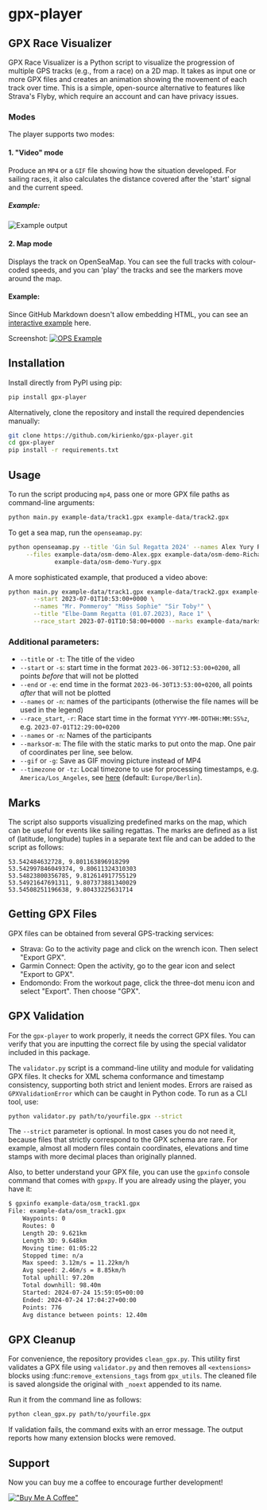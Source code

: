 # gpx-player
## GPX Race Visualizer

GPX Race Visualizer is a Python script to visualize the progression of multiple GPS tracks (e.g., from a race) on a 2D map. 
It takes as input one or more GPX files and creates an animation showing the movement of each track over time. 
This is a simple, open-source alternative to features like Strava's Flyby, which require an account and can have privacy issues.

### Modes
The player supports two modes:
#### 1. "Video" mode
Produce an `MP4` or a `GIF` file showing how the situation developed.
For sailing races, it also calculates the distance covered after the 'start' signal and the current speed.
##### Example:
![Example output](example.gif "Example of the script output")

#### 2. Map mode
Displays the track on OpenSeaMap.
You can see the full tracks with colour-coded speeds, 
and you can 'play' the tracks and see the markers move around the map.

#### Example:
Since GitHub Markdown doesn't allow embedding HTML, 
you can see an [interactive example](https://kirienko.github.io/static/GinSul-2024.html) here.

Screenshot:
[![OPS Example](./example_osm.png)](https://kirienko.github.io/static/GinSul-2024.html)
## Installation

Install directly from PyPI using pip:
```bash
pip install gpx-player
```

Alternatively, clone the repository and install the required dependencies manually:
```bash
git clone https://github.com/kirienko/gpx-player.git
cd gpx-player
pip install -r requirements.txt
```

## Usage
To run the script producing `mp4`, pass one or more GPX file paths as command-line arguments:
```bash
python main.py example-data/track1.gpx example-data/track2.gpx
```
To get a sea map, run the `openseamap.py`:
```bash
python openseamap.py --title 'Gin Sul Regatta 2024' --names Alex Yury Richard \
     --files example-data/osm-demo-Alex.gpx example-data/osm-demo-Richard.gpx \
             example-data/osm-demo-Yury.gpx
```

A more sophisticated example, that produced a video above:
```bash
python main.py example-data/track1.gpx example-data/track2.gpx example-data/track3.gpx \
       --start 2023-07-01T10:53:00+0000 \
       --names "Mr. Pommeroy" "Miss Sophie" "Sir Toby²" \
       --title "Elbe-Damm Regatta (01.07.2023), Race 1" \
       --race_start 2023-07-01T10:58:00+0000 --marks example-data/marks.txt -g
```
### Additional parameters:
* `--title` or `-t`: The title of the video
* `--start` or `-s`: start time in the format `2023-06-30T12:53:00+0200`, all points _before_ that will not be plotted
* `--end` or `-e`: end time in the format `2023-06-30T13:53:00+0200`, all points _after_ that will not be plotted
* `--names` or `-n`: names of the participants (otherwise the file names will be used in the legend)
* `--race_start`, `-r`: Race start time in the format `YYYY-MM-DDTHH:MM:SS%z`, e.g. `2023-07-01T12:29:00+0200`
* `--names` or `-n`: Names of the participants
* `--marks`or`-m`: The file with the static marks to put onto the map. One pair of coordinates per line, see below.
* `--gif` or `-g`: Save as GIF moving picture instead of MP4
* `--timezone` or `-tz`: Local timezone to use for processing timestamps, e.g. `America/Los_Angeles`, see [here](https://en.wikipedia.org/wiki/List_of_tz_database_time_zones) (default: `Europe/Berlin`).

## Marks
The script also supports visualizing predefined marks on the map, which can be useful for events like sailing regattas.
The marks are defined as a list of (latitude, longitude) tuples in a separate text file and can be added to the script as follows:
```
53.542484632728, 9.801163896918299
53.542997846049374, 9.80611324310303
53.54823800356785, 9.812614917755129
53.54921647691311, 9.807373881340029
53.54508251196638, 9.80433225631714
```

## Getting GPX Files

GPX files can be obtained from several GPS-tracking services:
* Strava: Go to the activity page and click on the wrench icon. Then select "Export GPX".
* Garmin Connect: Open the activity, go to the gear icon and select "Export to GPX".
* Endomondo: From the workout page, click the three-dot menu icon and select "Export". Then choose "GPX".

## GPX Validation

For the `gpx-player` to work properly, it needs the correct GPX files.
You can verify that you are inputting the correct file by using the special validator 
included in this package.

The `validator.py` script is a command-line utility and module for validating GPX files. 
It checks for XML schema conformance and timestamp consistency, 
supporting both strict and lenient modes. 
Errors are raised as `GPXValidationError` which can be caught in Python code. 
To run as a CLI tool, use:
```bash
python validator.py path/to/yourfile.gpx --strict
```

The `--strict` parameter is optional. In most cases you do not need it, 
because files that strictly correspond to the GPX schema are rare. 
For example, almost all modern files contain coordinates, elevations and time stamps 
with more decimal places than originally planned.

Also, to better understand your GPX file, you can use the `gpxinfo` console command 
that comes with `gpxpy`. If you are already using the player, you have it:

```bash
$ gpxinfo example-data/osm_track1.gpx 
File: example-data/osm_track1.gpx
    Waypoints: 0
    Routes: 0
    Length 2D: 9.621km
    Length 3D: 9.648km
    Moving time: 01:05:22
    Stopped time: n/a
    Max speed: 3.12m/s = 11.22km/h
    Avg speed: 2.46m/s = 8.85km/h
    Total uphill: 97.20m
    Total downhill: 98.40m
    Started: 2024-07-24 15:59:05+00:00
    Ended: 2024-07-24 17:04:27+00:00
    Points: 776
    Avg distance between points: 12.40m

```

## GPX Cleanup

For convenience, the repository provides `clean_gpx.py`. This utility first
validates a GPX file using `validator.py` and then removes all `<extensions>`
blocks using :func:`remove_extensions_tags` from `gpx_utils`. The cleaned file is
saved alongside the original with `_noext` appended to its name.

Run it from the command line as follows:

```bash
python clean_gpx.py path/to/yourfile.gpx
```

If validation fails, the command exits with an error message. The output reports
how many extension blocks were removed.

## Support
Now you can buy me a coffee to encourage further development!

[!["Buy Me A Coffee"](https://www.buymeacoffee.com/assets/img/custom_images/orange_img.png)](https://www.buymeacoffee.com/kirienko)
